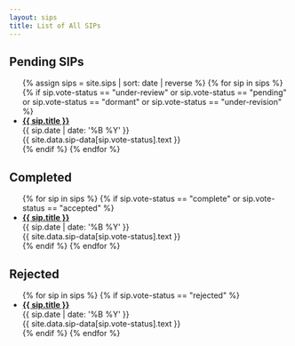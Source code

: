 ```yaml
---
layout: sips
title: List of All SIPs
---
```



## Pending SIPs

<div class="pending">
  <ul>
  {% assign sips = site.sips | sort: date | reverse %}
  {% for sip in sips %}
   {% if sip.vote-status == "under-review" or sip.vote-status == "pending" or sip.vote-status == "dormant" or sip.vote-status == "under-revision" %}
     <li>
      <strong><a href="{{ sip.url }}">{{ sip.title }}</a></strong>
      <div class="date">{{ sip.date | date: '%B %Y' }}</div>
      <div class="tag" style="background-color: {{ site.data.sip-data[sip.vote-status].color }}">{{ site.data.sip-data[sip.vote-status].text }}</div>
     </li>
   {% endif %}
  {% endfor %}
  </ul>
</div>

<div class="other-sips">
  <div class="completed">
    <h2>Completed</h2>
    <ul>
    {% for sip in sips %}
     {% if sip.vote-status == "complete" or sip.vote-status == "accepted" %}
       <li>
        <strong><a href="{{ sip.url }}">{{ sip.title }}</a></strong>
        <div class="date">{{ sip.date | date: '%B %Y' }}</div>
        <div class="tag" style="background-color: {{ site.data.sip-data[sip.vote-status].color }}">{{ site.data.sip-data[sip.vote-status].text }}</div>
       </li>
     {% endif %}
    {% endfor %}    
    </ul>
  </div>
  <div class="rejected">
    <h2>Rejected</h2>
    <ul>
    {% for sip in sips %}
     {% if sip.vote-status == "rejected" %}
       <li>
        <strong><a href="{{ sip.url }}">{{ sip.title }}</a></strong>
        <div class="date">{{ sip.date | date: '%B %Y' }}</div>
        <div class="tag" style="background-color: {{ site.data.sip-data[sip.vote-status].color }}">{{ site.data.sip-data[sip.vote-status].text }}</div>
       </li>
     {% endif %}
    {% endfor %}    
    </ul>    
  </div>
</div>
